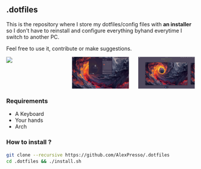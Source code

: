 ## .dotfiles

This is the repository where I store my dotfiles/config files with **an installer**
so I don't have to reinstall and configure everything byhand everytime I switch to another PC.

Feel free to use it, contribute or make suggestions.

<p align="center" style="display: flex; justify-content: space-between;">
  <img src="https://github.com/AlexPresso/.dotfiles/blob/main/screenshots/1.png" width="30%">
  <img src="https://github.com/AlexPresso/.dotfiles/blob/main/screenshots/2.png" width="30%">
  <img src="https://github.com/AlexPresso/.dotfiles/blob/main/screenshots/3.png" width="30%">
</p>

### Requirements
- A Keyboard
- Your hands
- Arch

### How to install ?
```bash
git clone --recursive https://github.com/AlexPresso/.dotfiles
cd .dotfiles && ./install.sh
```

